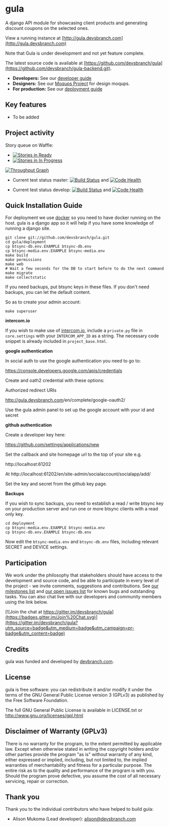 # gula

A django API module for showcasing client products and generating discount coupons on the selected ones.

View a running instance at [http://gula.devsbranch.com](http://gula.devsbranch.com)

Note that Gula is under development and not yet feature complete.

The latest source code is available at
[https://github.com/devsbranch/gula](https://github.com/devsbranch/gula-backend.git).

* **Developers:** See our [developer guide](README-dev.md)
* **Designers:** See our [Moqups Project](https://app.moqups.com/alison@devsbranch.com/#) for design moqups.
* **For production:** See our [deployment guide](README-docker.md)


## Key features

* To be added


## Project activity

Story queue on Waffle:

* [![Stories in Ready](https://badge.waffle.io/devsbranch/gula-backend.svg?label=ready&title=Ready)](http://waffle.io/devsbranch/gula-backend)
* [![Stories in In Progress](https://badge.waffle.io/devsbranch/gula-backend.svg?label=in%20progress&title=In%20Progress)](http://waffle.io/devsbranch/gula-backend)

[![Throughput Graph](https://graphs.waffle.io/devsbranch/gula-backend/throughput.svg)](https://waffle.io/devsbranch/gula-backend/metrics)

* Current test status master: [![Build Status](https://travis-ci.org/inasafe/inasafe.svg?branch=master)](https://travis-ci.org/inasafe/inasafe) and
[![Code Health](https://landscape.io/github/devsbranch/gula-backend/master/landscape.svg?style=flat)](https://landscape.io/github/devsbranch/gula-backend/master)

* Current test status develop: [![Build Status](https://travis-ci.org/inasafe/inasafe.svg?branch=develop)](https://travis-ci.org/inasafe/inasafe) and
[![Code Health](https://landscape.io/github/devsbranch/gula-backend/develop/landscape.svg?style=flat)](https://landscape.io/github/devsbranch/gula-backend/develop)




## Quick Installation Guide

For deployment we use [docker](http://docker.com) so you need to have docker
running on the host. gula is a django app so it will help if you have
some knowledge of running a django site.

```
git clone git://github.com/devsbranch/gula.git
cd gula/deployment
cp btsync-db.env.EXAMPLE btsync-db.env
cp btsync-media.env.EXAMPLE btsync-media.env
make build
make permissions
make web
# Wait a few seconds for the DB to start before to do the next command
make migrate
make collectstatic
```

If you need backups, put btsync keys in these files. If you don't need backups,
you can let the default content.

So as to create your admin account:
```
make superuser
```

**intercom.io**

If you wish to make use of [intercom.io](https://www.intercom.io), include a
`private.py` file in `core.settings` with your `INTERCOM_APP_ID` as a string.
The necessary code snippet is already included in `project_base.html`.

**google authentication**

In social auth to use the google authentication you need to go to:

https://console.developers.google.com/apis/credentials

Create and oath2 credential with these options:

Authorized redirect URIs

http://gula.devsbranch.com<your domain>/en/complete/google-oauth2/

Use the gula admin panel to set up the google account with your id and
secret

**github authentication**

Create a developer key here:

https://github.com/settings/applications/new

Set the callback and site homepage url to the top of your site e.g.

http://localhost:61202

At http://localhost:61202/en/site-admin/socialaccount/socialapp/add/

Set the key and secret from the github key page.

**Backups**

If you wish to sync backups, you need to establish a read / write btsync
key on your production server and run one or more btsync clients
with a read only key.

```
cd deployment
cp btsync-media.env.EXAMPLE btsync-media.env
cp btsync-db.env.EXAMPLE btsync-db.env
```

Now edit the ``btsync-media.env`` and ``btsync-db.env`` files, including
relevant SECRET and DEVICE settings.

## Participation


We work under the philosophy that stakeholders should have access to the
development and source code, and be able to participate in every level of the
project - we invite comments, suggestions and contributions.  See
[our milestones list](https://github.com/devsbranch/gula/milestones) and
[our open issues list](https://github.com/devsbranch/gula/issues?page=1&state=open)
for known bugs and outstanding tasks. You can also chat live with our developers
and community members using the link below.

[![Join the chat at https://gitter.im/devsbranch/gula](https://badges.gitter.im/Join%20Chat.svg)](https://gitter.im/devsbranch/gula?utm_source=badge&utm_medium=badge&utm_campaign=pr-badge&utm_content=badge)



## Credits

gula was funded and developed by [devbranch.com](http://devsbranch.com).

## License

gula is free software: you can redistribute it and/or modify it
under the terms of the GNU General Public License version 3 (GPLv3) as
published by the Free Software Foundation.

The full GNU General Public License is available in LICENSE.txt or
http://www.gnu.org/licenses/gpl.html


## Disclaimer of Warranty (GPLv3)

There is no warranty for the program, to the extent permitted by
applicable law. Except when otherwise stated in writing the copyright
holders and/or other parties provide the program "as is" without warranty
of any kind, either expressed or implied, including, but not limited to,
the implied warranties of merchantability and fitness for a particular
purpose. The entire risk as to the quality and performance of the program
is with you. Should the program prove defective, you assume the cost of
all necessary servicing, repair or correction.

## Thank you

Thank you to the individual contributors who have helped to build gula:

* Alison Mukoma (Lead developer): alison@devsbranch.com

